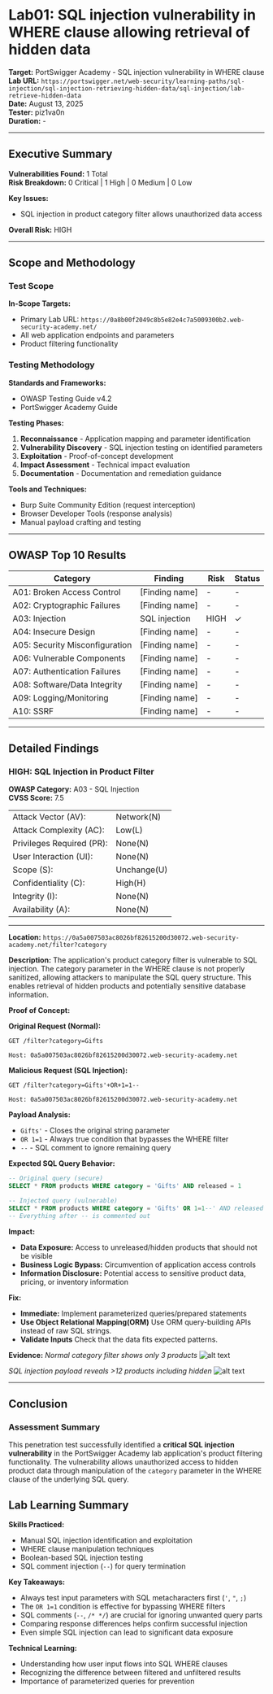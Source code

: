 # Lab01: SQL injection vulnerability in WHERE clause allowing retrieval of hidden data

**Target:**  PortSwigger Academy - SQL injection vulnerability in WHERE clause  
**Lab URL:** `https://portswigger.net/web-security/learning-paths/sql-injection/sql-injection-retrieving-hidden-data/sql-injection/lab-retrieve-hidden-data`  
**Date:** August 13, 2025  
**Tester:** piz1va0n  
**Duration:** -  

---

## Executive Summary

**Vulnerabilities Found:** 1 Total  
**Risk Breakdown:** 0 Critical | 1 High | 0 Medium | 0 Low

**Key Issues:**

- SQL injection in product category filter allows unauthorized data access

**Overall Risk:**  HIGH 

---

## Scope and Methodology

### Test Scope

**In-Scope Targets:**

- Primary Lab URL: `https://0a8b00f2049c8b5e82e4c7a5009300b2.web-security-academy.net/`
- All web application endpoints and parameters
- Product filtering functionality

### Testing Methodology

**Standards and Frameworks:**

- OWASP Testing Guide v4.2
- PortSwigger Academy Guide

**Testing Phases:**

1. **Reconnaissance** - Application mapping and parameter identification
2. **Vulnerability Discovery** - SQL injection testing on identified parameters
3. **Exploitation** - Proof-of-concept development
4. **Impact Assessment** - Technical impact evaluation
5. **Documentation** - Documentation and remediation guidance

**Tools and Techniques:**

- Burp Suite Community Edition (request interception)
- Browser Developer Tools (response analysis)
- Manual payload crafting and testing

---

## OWASP Top 10 Results

| Category | Finding | Risk | Status |
|----------|---------|------|---------|
| A01: Broken Access Control | [Finding name] | - | - |
| A02: Cryptographic Failures | [Finding name] | - | - |
| A03: Injection | SQL injection | HIGH | ✓ |
| A04: Insecure Design | [Finding name] | - | - |
| A05: Security Misconfiguration | [Finding name] | - | - |
| A06: Vulnerable Components | [Finding name] | - | - |
| A07: Authentication Failures | [Finding name] | - | - |
| A08: Software/Data Integrity | [Finding name] | - | - |
| A09: Logging/Monitoring | [Finding name] | - | - |
| A10: SSRF | [Finding name] | - | - |

---

## Detailed Findings

### HIGH: SQL Injection in Product Filter

**OWASP Category:** A03 - SQL Injection  
**CVSS Score:** 7.5  

|||
|-|-|
| Attack Vector (AV): | Network(N) |
| Attack Complexity (AC): | Low(L) |
| Privileges Required (PR): | None(N) |
| User Interaction (UI): | None(N) |
| Scope (S): | Unchange(U) |
| Confidentiality (C): | High(H) |
| Integrity (I): | None(N) |
| Availability (A): | None(N) |

---

**Location:** `https://0a5a007503ac8026bf82615200d30072.web-security-academy.net/filter?category`

**Description:**
The application's product category filter is vulnerable to SQL injection. The category parameter in the WHERE clause is not properly sanitized, allowing attackers to manipulate the SQL query structure. This enables retrieval of hidden products and potentially sensitive database information.

**Proof of Concept:**

**Original Request (Normal):**

```http
GET /filter?category=Gifts  

Host: 0a5a007503ac8026bf82615200d30072.web-security-academy.net  

```

**Malicious Request (SQL Injection):**

```http
GET /filter?category=Gifts'+OR+1=1-- 

Host: 0a5a007503ac8026bf82615200d30072.web-security-academy.net

```

**Payload Analysis:**

- `Gifts'` - Closes the original string parameter
- `OR 1=1` - Always true condition that bypasses the WHERE filter  
- `--` - SQL comment to ignore remaining query

**Expected SQL Query Behavior:**

```sql
-- Original query (secure)
SELECT * FROM products WHERE category = 'Gifts' AND released = 1

-- Injected query (vulnerable)  
SELECT * FROM products WHERE category = 'Gifts' OR 1=1--' AND released = 1
-- Everything after -- is commented out
```

**Impact:**

- **Data Exposure:** Access to unreleased/hidden products that should not be visible
- **Business Logic Bypass:** Circumvention of application access controls
- **Information Disclosure:** Potential access to sensitive product data, pricing, or inventory information

**Fix:**

- **Immediate:** Implement parameterized queries/prepared statements
- **Use Object Relational Mapping(ORM)** Use ORM query-building APIs instead of raw SQL strings.
- **Validate Inputs** Check that the data fits expected patterns.

**Evidence:**
*Normal category filter shows only 3 products*
![alt text](A03L01-img/image.png)

*SQL injection payload reveals >12 products including hidden*
![alt text](A03L01-img/image-1.png)

---

## Conclusion

### Assessment Summary

This penetration test successfully identified a **critical SQL injection vulnerability** in the PortSwigger Academy lab application's product filtering functionality. The vulnerability allows unauthorized access to hidden product data through manipulation of the `category` parameter in the WHERE clause of the underlying SQL query.

## Lab Learning Summary

**Skills Practiced:**

- Manual SQL injection identification and exploitation
- WHERE clause manipulation techniques  
- Boolean-based SQL injection testing
- SQL comment injection (`--`) for query termination

**Key Takeaways:**

- Always test input parameters with SQL metacharacters first (`'`, `"`, `;`)
- The `OR 1=1` condition is effective for bypassing WHERE filters
- SQL comments (`--`, `/* */`) are crucial for ignoring unwanted query parts
- Comparing response differences helps confirm successful injection
- Even simple SQL injection can lead to significant data exposure

**Technical Learning:**

- Understanding how user input flows into SQL WHERE clauses
- Recognizing the difference between filtered and unfiltered results
- Importance of parameterized queries for prevention
  